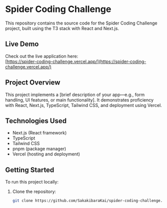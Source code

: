 # Spider Coding Challenge

This repository contains the source code for the Spider Coding Challenge project, built using the T3 stack with React and Next.js.

## Live Demo

Check out the live application here:  
[https://spider-coding-challenge.vercel.app/](https://spider-coding-challenge.vercel.app/)

## Project Overview

This project implements a [brief description of your app—e.g., form handling, UI features, or main functionality]. It demonstrates proficiency with React, Next.js, TypeScript, Tailwind CSS, and deployment using Vercel.

## Technologies Used

- Next.js (React framework)  
- TypeScript  
- Tailwind CSS  
- pnpm (package manager)  
- Vercel (hosting and deployment)  

## Getting Started

To run this project locally:

1. Clone the repository:  
   ```bash
   git clone https://github.com/SakakibaraKai/spider-coding-challenge.git
